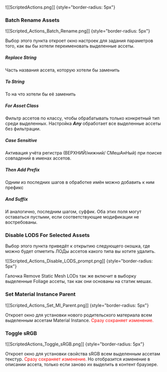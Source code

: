 ![[ScriptedActions.png]]
{style="border-radius: 5px"}

### Batch Rename Assets

![[Scripted_Actions_Batch_Rename.png]]
{style="border-radius: 5px"}

Выбор этого пункта откроет окно настроек для задания параметров того, как вы бы хотели переименовать выделенные ассеты.

##### Replace String

Часть названия ассета, которую хотели бы заменить

##### To String

То на что хотели бы её заменить

##### For Asset Class

Фильтр ассетов по классу, чтобы обрабатывать только конкретный тип среди выделенных. Настройка ***Any*** обработает все выделенные ассеты без фильтрации.

##### Case Sensitive

Активация учёта регистра (ВЕРХНИЙ/нижний/ СМешАнНый) при поиске совпадений в именах ассетов.

##### Then Add Prefix

Одним из последних шагов в обработке имён можно добавить к ним префикс

##### And Suffix

И аналогично, последним шагом, суффик. Оба этих поля могут оставаться пустыми, если соответствующие модификации не востребованы.

### Disable LODS For Selected Assets

Выбор этого пункта приведёт к открытию следующего окошка, где можно будет отметить ЛОДы ассетов какого типа вы хотите удалить.

![[Scripted_Actions_Disable_LODS_prompt.png]]
{style="border-radius: 5px"}

Галочка Remove Static Mesh LODs так же включит в выборку выделенные Foliage ассеты, так как они основаны на статик мешах.


### Set Material Instance Parent


![[Scripted_Actions_Set_MI_Parent.png]]
{style="border-radius: 5px"}

Откроет окно для установки нового родительского материала всем выделенным ассетам Material Instance. <span style="color: red;">Сразу сохраняет изменение.</span>

### Toggle sRGB


![[ScriptedActions_Toggle_sRGB.png]]
{style="border-radius: 5px"}

Откроет окно для установки свойства sRGB всем выделенным ассетам текстур. <span style="color: red;">Сразу сохраняет изменение.</span> Но отобразится изменение в описании ассета, только если заново их выделить в контент браузере.